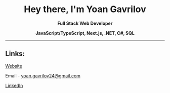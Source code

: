 <div align="center">
  <h1>Hey there, I'm Yoan Gavrilov</h1>
  <p><strong>Full Stack Web Developer</strong>
  <p><strong>JavaScript/TypeScript, Next.js, .NET, C#, SQL</strong></p>
</div>

<hr>

<h2>Links:</h2>
<p><a href="https://www.yoan.work/">Website</a></p>
<p>Email - <a href="mailto:yoan.gavrilov24@gmail.com">yoan.gavrilov24@gmail.com</a></p>
<p><a href="https://www.linkedin.com/in/yoan-gavrilov-08667322b/">LinkedIn</a></p>
